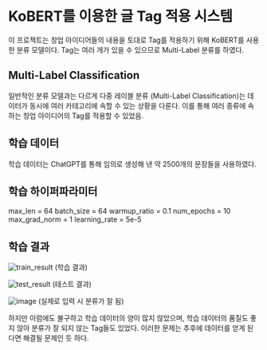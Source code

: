 KoBERT를 이용한 글 Tag 적용 시스템
============================

이 프로젝트는 창업 아이디어들의 내용을 토대로 Tag를 적용하기 위해 KoBERT를 사용한 분류 모델이다.
Tag는 여러 개가 있을 수 있으므로 Multi-Label 분류를 하였다. 

Multi-Label Classification
-----------------------

일반적인 분류 모델과는 다르게 다중 레이블 분류 (Multi-Label Classification)는 데이터가 동시에 여러 카테고리에 속할 수 있는 상황을 다룬다. 이를 통해 여러 종류에 속하는 창업 아이디어의 Tag를 적용할 수 있었음.

학습 데이터
-----------

학습 데이터는 ChatGPT를 통해 임의로 생성해 낸 약 2500개의 문장들을 사용하였다.

학습 하이퍼파라미터
-----------

max_len = 64
batch_size = 64
warmup_ratio = 0.1
num_epochs = 10
max_grad_norm = 1
learning_rate =  5e-5

학습 결과
-----------

![train_result](https://github.com/mmmosd/KoBERTag/blob/main/train_img/train_history.png)
(학습 결과)

![test_result](https://github.com/mmmosd/KoBERTag/blob/main/train_img/test_history.png)
(테스트 결과)

![image](https://github.com/user-attachments/assets/4d85830f-f6a3-44b7-b968-2297de688fd3)
(실제로 입력 시 분류가 잘 됨)

하지만 이럼에도 불구하고 학습 데이터의 양이 많지 않았으며, 학습 데이터의 품질도 좋지 않아 분류가 잘 되지 않는 Tag들도 있었다. 이러한 문제는 추후에 데이터를 얻게 된다면 해결될 문제인 듯 하다.
